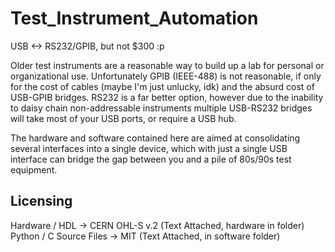 # Test_Instrument_Automation
USB &lt;-> RS232/GPIB, but not $300 :p

Older test instruments are a reasonable way to build up a lab for personal or organizational use. Unfortunately GPIB (IEEE-488) is not reasonable, if only for the cost of cables (maybe I'm just unlucky, idk) and the absurd cost of USB-GPIB bridges. RS232 is a far better option, however due to the inability to daisy chain non-addressable instruments multiple USB-RS232 bridges will take most of your USB ports, or require a USB hub.  
  
The hardware and software contained here are aimed at consolidating several interfaces into a single device, which with just a single USB interface can bridge the gap between you and a pile of 80s/90s test equipment.







## Licensing
Hardware / HDL -> CERN OHL-S v.2 (Text Attached, hardware in folder)
Python / C Source Files -> MIT (Text Attached, in software folder)
